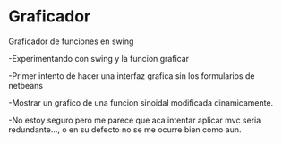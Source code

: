 # Graficador
Graficador de funciones en swing

-Experimentando con swing y la funcion graficar

-Primer intento de hacer una interfaz grafica sin los formularios de netbeans

-Mostrar un grafico de una funcion sinoidal modificada dinamicamente.

-No estoy seguro pero me parece que aca intentar aplicar mvc seria redundante..., o en su defecto no se me ocurre bien como aun.

